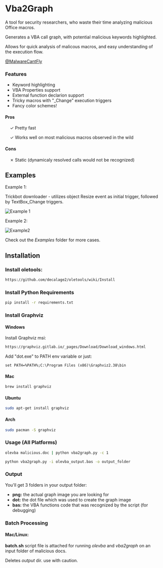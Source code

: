# Vba2Graph
A tool for security researchers, who waste their time analyzing malicious Office macros.

Generates a VBA call graph, with potential malicious keywords highlighted.

Allows for quick analysis of malicous macros, and easy understanding of the execution flow.

[@MalwareCantFly](https://twitter.com/MalwareCantFly)

### Features
- Keyword highlighting
- VBA Properties support
- External function declarion support
- Tricky macros with "\_Change" execution triggers
- Fancy color schemes!

#### Pros
&nbsp;&nbsp;&nbsp;&nbsp;✓ Pretty fast

&nbsp;&nbsp;&nbsp;&nbsp;✓ Works well on most malicious macros observed in the wild


#### Cons
&nbsp;&nbsp;&nbsp;&nbsp;✗ Static (dynamicaly resolved calls would not be recognized)



## Examples
Example 1:

Trickbot downloader - utilizes object Resize event as initial trigger, followed by TextBox_Change triggers.

![Example 1](https://github.com/MalwareCantFly/Vba2Graph/blob/master/Examples/5e9f29b946ea52344107e64fc89e603469bfe34278f295951be9b5b041058dba.png?raw=true)

Example 2:

![Example2](https://github.com/MalwareCantFly/Vba2Graph/blob/master/Examples/29c4d57ca968ec10ceb682ecf38a8e9bf89267eb5c88a33f71892164636cd190.png?raw=true)

Check out the *Examples* folder for more cases.
## Installation

### Install oletools:
```bash
https://github.com/decalage2/oletools/wiki/Install
```
### Install Python Requirements

```bash
pip install -r requirements.txt
```

### Install Graphviz

#### Windows 
Install Graphviz msi:
```bash
https://graphviz.gitlab.io/_pages/Download/Download_windows.html
```
Add "dot.exe" to PATH env variable or just:

```batch
set PATH=%PATH%;C:\Program Files (x86)\Graphviz2.38\bin
```

#### Mac
```bash
brew install graphviz
```

#### Ubuntu
```bash
sudo apt-get install graphviz
```

#### Arch
```bash
sudo pacman -S graphviz
```

### Usage (All Platforms)
```bash
olevba malicious.doc | python vba2graph.py -c 1

python vba2graph.py -i olevba_output.bas -o output_folder
```
### Output
You'll get 3 folders in your output folder:

- **png:** the actual graph image you are looking for
- **dot:** the dot file which was used to create the graph image
- **bas:** the VBA functions code that was recognized by the script (for debugging)

### Batch Processing
#### Mac/Linux:

**batch.sh** script file is attached for running *olevba* and *vba2graph* on an input folder of malicious docs.

Deletes *output* dir. use with caution.
